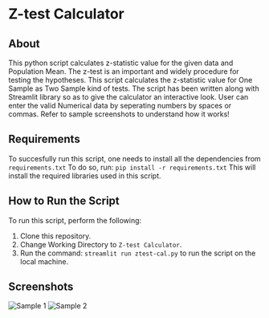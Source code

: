 # Z-test Calculator

## About 
This python script calculates z-statistic value for the given data and Population Mean. The z-test is an important and widely procedure for testing the hypotheses.
This script calculates the z-statistic value for One Sample as Two Sample kind of tests. The script has been written along with Streamlit library so as to give the calculator an interactive look. User can enter the valid Numerical data by seperating numbers by spaces or commas.
Refer to sample screenshots to understand how it works!


## Requirements
To succesfully run this script, one needs to install all the dependencies from `requirements.txt`
To do so, run: `pip install -r requirements.txt`
This will install the required libraries used in this script.

## How to Run the Script
To run this script, perform the following:
1. Clone this repository.
2. Change Working Directory to `Z-test Calculator`.
3. Run the command: `streamlit run ztest-cal.py` to run the script on the local machine.


## Screenshots
![Sample 1](https://user-images.githubusercontent.com/43356237/137585981-4592aa15-1989-4b41-870d-a220e6ade8ac.png)
![Sample 2](https://user-images.githubusercontent.com/43356237/137585998-de2723e2-4bb2-4641-b773-0d81130ea0be.png)

